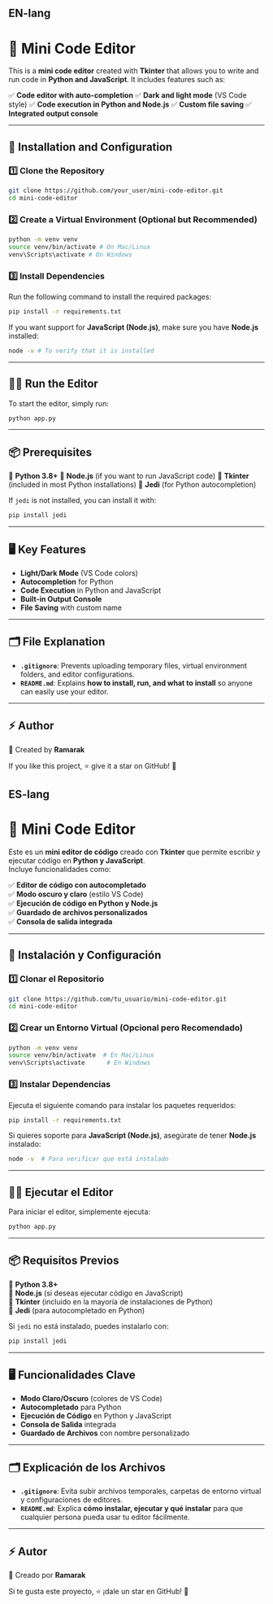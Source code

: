 ## EN-lang

# 📝 Mini Code Editor

This is a **mini code editor** created with **Tkinter** that allows you to write and run code in **Python and JavaScript**.
It includes features such as:

✅ **Code editor with auto-completion**
✅ **Dark and light mode** (VS Code style)
✅ **Code execution in Python and Node.js**
✅ **Custom file saving**
✅ **Integrated output console**

---

## 🚀 Installation and Configuration

### 1️⃣ Clone the Repository
```bash
git clone https://github.com/your_user/mini-code-editor.git
cd mini-code-editor
```

### 2️⃣ Create a Virtual Environment (Optional but Recommended)
```bash
python -m venv venv
source venv/bin/activate # On Mac/Linux
venv\Scripts\activate # On Windows
```

### 3️⃣ Install Dependencies
Run the following command to install the required packages:

```bash
pip install -r requirements.txt
```

If you want support for **JavaScript (Node.js)**, make sure you have **Node.js** installed:

```bash
node -v # To verify that it is installed
```

---

## 🏃‍♂️ Run the Editor

To start the editor, simply run:

```bash
python app.py
```

---

## 📦 Prerequisites

🔹 **Python 3.8+**
🔹 **Node.js** (if you want to run JavaScript code)
🔹 **Tkinter** (included in most Python installations)
🔹 **Jedi** (for Python autocompletion)

If `jedi` is not installed, you can install it with:

```bash
pip install jedi
```

---

## 🖥️ Key Features

- **Light/Dark Mode** (VS Code colors)
- **Autocompletion** for Python
- **Code Execution** in Python and JavaScript
- **Built-in Output Console**
- **File Saving** with custom name

---

## 🗂 File Explanation

- **`.gitignore`**: Prevents uploading temporary files, virtual environment folders, and editor configurations.
- **`README.md`**: Explains **how to install, run, and what to install** so anyone can easily use your editor.

---

## ⚡ Author

📌 Created by **Ramarak**

If you like this project, ⭐ give it a star on GitHub! 🚀

## ES-lang

# 📝 Mini Code Editor

Este es un **mini editor de código** creado con **Tkinter** que permite escribir y ejecutar código en **Python y JavaScript**.  
Incluye funcionalidades como:

✅ **Editor de código con autocompletado**  
✅ **Modo oscuro y claro** (estilo VS Code)  
✅ **Ejecución de código en Python y Node.js**  
✅ **Guardado de archivos personalizados**  
✅ **Consola de salida integrada**  

---

## 🚀 Instalación y Configuración

### 1️⃣ Clonar el Repositorio  
```bash
git clone https://github.com/tu_usuario/mini-code-editor.git
cd mini-code-editor
```

### 2️⃣ Crear un Entorno Virtual (Opcional pero Recomendado)  
```bash
python -m venv venv
source venv/bin/activate  # En Mac/Linux
venv\Scripts\activate      # En Windows
```

### 3️⃣ Instalar Dependencias  
Ejecuta el siguiente comando para instalar los paquetes requeridos:

```bash
pip install -r requirements.txt
```

Si quieres soporte para **JavaScript (Node.js)**, asegúrate de tener **Node.js** instalado:

```bash
node -v  # Para verificar que está instalado
```

---

## 🏃‍♂️ Ejecutar el Editor  

Para iniciar el editor, simplemente ejecuta:

```bash
python app.py
```

---

## 📦 Requisitos Previos  

🔹 **Python 3.8+**  
🔹 **Node.js** (si deseas ejecutar código en JavaScript)  
🔹 **Tkinter** (incluido en la mayoría de instalaciones de Python)  
🔹 **Jedi** (para autocompletado en Python)  

Si `jedi` no está instalado, puedes instalarlo con:

```bash
pip install jedi
```

---

## 🖥️ Funcionalidades Clave  

- **Modo Claro/Oscuro** (colores de VS Code)  
- **Autocompletado** para Python  
- **Ejecución de Código** en Python y JavaScript  
- **Consola de Salida** integrada  
- **Guardado de Archivos** con nombre personalizado  

---

## 🗂 Explicación de los Archivos  

- **`.gitignore`**: Evita subir archivos temporales, carpetas de entorno virtual y configuraciones de editores.  
- **`README.md`**: Explica **cómo instalar, ejecutar y qué instalar** para que cualquier persona pueda usar tu editor fácilmente.  

---

## ⚡ Autor  

📌 Creado por **Ramarak**  

Si te gusta este proyecto, ⭐ ¡dale un star en GitHub! 🚀

